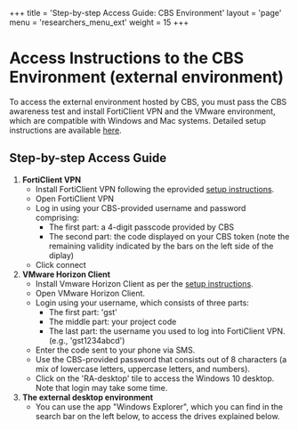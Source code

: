 +++
title = 'Step-by-step Access Guide: CBS Environment'
layout = 'page'
menu = 'researchers_menu_ext'
weight = 15
+++

# Access Instructions to the CBS Environment (external environment)
To access the external environment hosted by CBS, you must pass the CBS awareness test and install FortiClient VPN and the VMware environment, which are compatible with Windows and Mac systems. Detailed setup instructions are available [here](https://cbs.nl/en-gb/our-services/customised-services-microdata/microdata-conducting-your-own-research/log-in-to-ra).

## Step-by-step Access Guide
1.  **FortiClient VPN**
    - Install FortiClient VPN following the eprovided [setup instructions](https://cbs.nl/en-gb/our-services/customised-services-microdata/microdata-conducting-your-own-research/log-in-to-ra).
    - Open FortiClient VPN
    - Log in using your CBS-provided username and password comprising:
        - The first part: a 4-digit passcode provided by CBS
        - The second part: the code displayed on your CBS token (note the remaining validity indicated by the bars on the left side of the diplay)
    - Click connect
2. **VMware Horizon Client**
    - Install Vmware Horizon Client as per the [setup instructions](https://cbs.nl/en-gb/our-services/customised-services-microdata/microdata-conducting-your-own-research/log-in-to-ra).
    - Open VMware Horizon Client.
    - Login using your username, which consists of three parts: 
        - The first part: 'gst'
        - The middle part: your project code
        - The last part: the username you used to log into FortiClient VPN. (e.g., 'gst1234abcd')
    - Enter the code sent to your phone via SMS.
    - Use the CBS-provided password that consists out of 8 characters (a mix of lowercase letters, uppercase letters, and numbers).
    - Click on the 'RA-desktop' tile to access the Windows 10 desktop. Note that login may take some time.
3. **The external desktop environment**
    - You can use the app "Windows Explorer", which you can find in the search bar on the left below, to access the drives explained below.
